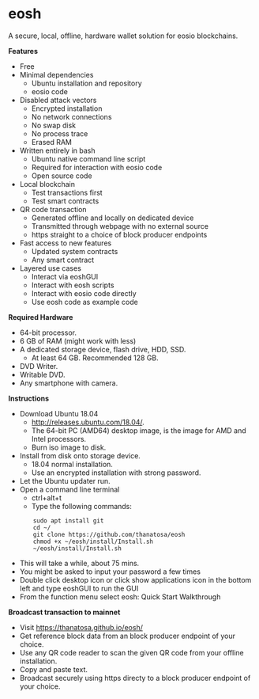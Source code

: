 # eosh
A secure, local, offline, hardware wallet solution for eosio blockchains.<br>

<b>Features</b>
* Free
* Minimal dependencies
   * Ubuntu installation and repository
  * eosio code
* Disabled attack vectors
  * Encrypted installation
  * No network connections
  * No swap disk
  * No process trace
  * Erased RAM
* Written entirely in bash
  * Ubuntu native command line script
  * Required for interaction with eosio code
  * Open source code
* Local blockchain 
  * Test transactions first
  * Test smart contracts
* QR code transaction
  * Generated offline and locally on dedicated device
  * Transmitted through webpage with no external source
  * https straight to a choice of block producer endpoints
* Fast access to new features
  * Updated system contracts
  * Any smart contract
* Layered use cases
  * Interact via eoshGUI
  * Interact with eosh scripts
  * Interact with eosio code directly
  * Use eosh code as example code

<b>Required Hardware</b>
* 64-bit processor.
* 6 GB of RAM (might work with less)
* A dedicated storage device, flash drive, HDD, SSD.
   * At least 64 GB. Recommended 128 GB.
* DVD Writer.
* Writable DVD.
* Any smartphone with camera.

<b>Instructions</b>
* Download Ubuntu 18.04
   * http://releases.ubuntu.com/18.04/.
   * The 64-bit PC (AMD64) desktop image, is the image for AMD and Intel processors.
   * Burn iso image to disk.
* Install from disk onto storage device.
   * 18.04 normal installation.
   * Use an encrypted installation with strong password.
* Let the Ubuntu updater run.
* Open a command line terminal
   * ctrl+alt+t
   * Type the following commands:
```
       sudo apt install git
       cd ~/
       git clone https://github.com/thanatosa/eosh
       chmod +x ~/eosh/install/Install.sh
       ~/eosh/install/Install.sh
```
   * This will take a while, about 75 mins.
   * You might be asked to input your password a few times
   * Double click desktop icon or click show applications icon in the bottom left and type eoshGUI to run the GUI
   * From the function menu select eosh: Quick Start Walkthrough
   
<b>Broadcast transaction to mainnet</b>
* Visit https://thanatosa.github.io/eosh/
* Get reference block data from an block producer endpoint of your choice.
* Use any QR code reader to scan the given QR code from your offline installation.
* Copy and paste text.
* Broadcast securely using https directy to a block producer endpoint of your choice.
